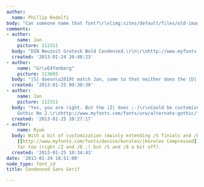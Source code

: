 ```yaml
---
author:
  name: Phillip Rodolfi
body: "Can someone name that font?\r\n[img:sites/default/files/old-images/S8N_1_5829.jpg]"
comments:
- author:
    name: Jan
    picture: 112311
  body: "DIN Neuzeit Grotesk Bold Condensed.\r\n\r\nhttp://www.myfonts.com/fonts/linotype/din-neuzeit/\r\nhttp://www.myfonts.com/fonts/linotype/din-neuzeit-grotesk/"
  created: '2013-01-24 20:48:23'
- author:
    name: "Gr\xE4fenberg"
    picture: 113665
  body: "|S| doesn\u2019t match Jan, come to that neither does the |D|."
  created: '2013-01-25 09:30:39'
- author:
    name: Jan
    picture: 112311
  body: "Yes, you are right. But the |Z| does ;-)\r\nCould be customized Alternate
    Gothic No 2.\r\nhttp://www.myfonts.com/fonts/urw/alternate-gothic/"
  created: '2013-01-25 10:27:17'
- author:
    name: Ryuk
  body: With a bit of customization (mainly extending /S finials and /E crossbar),
    [[http://www.myfonts.com/fonts/device/korolev/|Korolev Compressed]] is not so
    far too (right /Z and /D ;) but /S and /8 a bit off).
  created: '2013-01-25 10:34:43'
date: '2013-01-24 18:51:00'
node_type: font_id
title: Condensed Sans Serif

---
```


